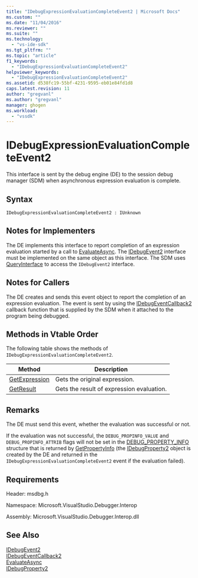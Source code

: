 ```yaml
---
title: "IDebugExpressionEvaluationCompleteEvent2 | Microsoft Docs"
ms.custom: ""
ms.date: "11/04/2016"
ms.reviewer: ""
ms.suite: ""
ms.technology: 
  - "vs-ide-sdk"
ms.tgt_pltfrm: ""
ms.topic: "article"
f1_keywords: 
  - "IDebugExpressionEvaluationCompleteEvent2"
helpviewer_keywords: 
  - "IDebugExpressionEvaluationCompleteEvent2"
ms.assetid: d538fc19-55bf-4231-9595-eb01e84fd1d8
caps.latest.revision: 11
author: "gregvanl"
ms.author: "gregvanl"
manager: ghogen
ms.workload: 
  - "vssdk"
---
```

# IDebugExpressionEvaluationCompleteEvent2
This interface is sent by the debug engine (DE) to the session debug manager (SDM) when asynchronous expression evaluation is complete.  
  
## Syntax  
  
```  
IDebugExpressionEvaluationCompleteEvent2 : IUnknown  
```  
  
## Notes for Implementers  
 The DE implements this interface to report completion of an expression evaluation started by a call to [EvaluateAsync](../../../extensibility/debugger/reference/idebugexpression2-evaluateasync.md). The [IDebugEvent2](../../../extensibility/debugger/reference/idebugevent2.md) interface must be implemented on the same object as this interface. The SDM uses [QueryInterface](/cpp/atl/queryinterface) to access the `IDebugEvent2` interface.  
  
## Notes for Callers  
 The DE creates and sends this event object to report the completion of an expression evaluation. The event is sent by using the [IDebugEventCallback2](../../../extensibility/debugger/reference/idebugeventcallback2.md) callback function that is supplied by the SDM when it attached to the program being debugged.  
  
## Methods in Vtable Order  
 The following table shows the methods of `IDebugExpressionEvaluationCompleteEvent2`.  
  
|Method|Description|  
|------------|-----------------|  
|[GetExpression](../../../extensibility/debugger/reference/idebugexpressionevaluationcompleteevent2-getexpression.md)|Gets the original expression.|  
|[GetResult](../../../extensibility/debugger/reference/idebugexpressionevaluationcompleteevent2-getresult.md)|Gets the result of expression evaluation.|  
  
## Remarks  
 The DE must send this event, whether the evaluation was successful or not.  
  
 If the evaluation was not successful, the `DEBUG_PROPINFO_VALUE` and `DEBUG_PROPINFO_ATTRIB` flags will not be set in the [DEBUG_PROPERTY_INFO](../../../extensibility/debugger/reference/debug-property-info.md) structure that is returned by [GetPropertyInfo](../../../extensibility/debugger/reference/idebugproperty2-getpropertyinfo.md) (the [IDebugProperty2](../../../extensibility/debugger/reference/idebugproperty2.md) object is created by the DE and returned in the `IDebugExpressionEvaluationCompleteEvent2` event if the evaluation failed).  
  
## Requirements  
 Header: msdbg.h  
  
 Namespace: Microsoft.VisualStudio.Debugger.Interop  
  
 Assembly: Microsoft.VisualStudio.Debugger.Interop.dll  
  
## See Also  
 [IDebugEvent2](../../../extensibility/debugger/reference/idebugevent2.md)   
 [IDebugEventCallback2](../../../extensibility/debugger/reference/idebugeventcallback2.md)   
 [EvaluateAsync](../../../extensibility/debugger/reference/idebugexpression2-evaluateasync.md)   
 [IDebugProperty2](../../../extensibility/debugger/reference/idebugproperty2.md)